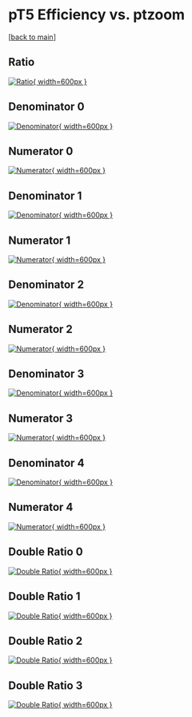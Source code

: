 # pT5 Efficiency vs. ptzoom

[[back to main](./)]



## Ratio

[![Ratio](../mtv/var/pT5_vtr_211_0_eff_ptzoom.png){ width=600px }](../mtv/var/pT5_vtr_211_0_eff_ptzoom.pdf)

## Denominator 0

[![Denominator](../mtv/den/pT5_vtr_211_0_eff_ptzoom_den0.png){ width=600px }](../mtv/den/pT5_vtr_211_0_eff_ptzoom_den0.pdf)

## Numerator 0

[![Numerator](../mtv/num/pT5_vtr_211_0_eff_ptzoom_num0.png){ width=600px }](../mtv/num/pT5_vtr_211_0_eff_ptzoom_num0.pdf)

## Denominator 1

[![Denominator](../mtv/den/pT5_vtr_211_0_eff_ptzoom_den1.png){ width=600px }](../mtv/den/pT5_vtr_211_0_eff_ptzoom_den1.pdf)

## Numerator 1

[![Numerator](../mtv/num/pT5_vtr_211_0_eff_ptzoom_num1.png){ width=600px }](../mtv/num/pT5_vtr_211_0_eff_ptzoom_num1.pdf)

## Denominator 2

[![Denominator](../mtv/den/pT5_vtr_211_0_eff_ptzoom_den2.png){ width=600px }](../mtv/den/pT5_vtr_211_0_eff_ptzoom_den2.pdf)

## Numerator 2

[![Numerator](../mtv/num/pT5_vtr_211_0_eff_ptzoom_num2.png){ width=600px }](../mtv/num/pT5_vtr_211_0_eff_ptzoom_num2.pdf)

## Denominator 3

[![Denominator](../mtv/den/pT5_vtr_211_0_eff_ptzoom_den3.png){ width=600px }](../mtv/den/pT5_vtr_211_0_eff_ptzoom_den3.pdf)

## Numerator 3

[![Numerator](../mtv/num/pT5_vtr_211_0_eff_ptzoom_num3.png){ width=600px }](../mtv/num/pT5_vtr_211_0_eff_ptzoom_num3.pdf)

## Denominator 4

[![Denominator](../mtv/den/pT5_vtr_211_0_eff_ptzoom_den4.png){ width=600px }](../mtv/den/pT5_vtr_211_0_eff_ptzoom_den4.pdf)

## Numerator 4

[![Numerator](../mtv/num/pT5_vtr_211_0_eff_ptzoom_num4.png){ width=600px }](../mtv/num/pT5_vtr_211_0_eff_ptzoom_num4.pdf)

## Double Ratio 0

[![Double Ratio](../mtv/ratio/pT5_vtr_211_0_eff_ptzoom_ratio0.png){ width=600px }](../mtv/ratio/pT5_vtr_211_0_eff_ptzoom_ratio0.pdf)

## Double Ratio 1

[![Double Ratio](../mtv/ratio/pT5_vtr_211_0_eff_ptzoom_ratio1.png){ width=600px }](../mtv/ratio/pT5_vtr_211_0_eff_ptzoom_ratio1.pdf)

## Double Ratio 2

[![Double Ratio](../mtv/ratio/pT5_vtr_211_0_eff_ptzoom_ratio2.png){ width=600px }](../mtv/ratio/pT5_vtr_211_0_eff_ptzoom_ratio2.pdf)

## Double Ratio 3

[![Double Ratio](../mtv/ratio/pT5_vtr_211_0_eff_ptzoom_ratio3.png){ width=600px }](../mtv/ratio/pT5_vtr_211_0_eff_ptzoom_ratio3.pdf)

